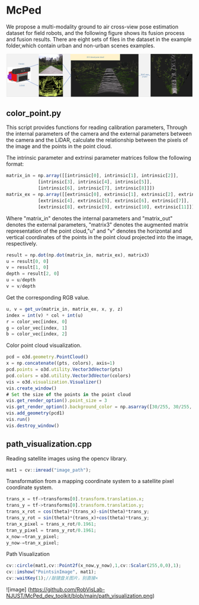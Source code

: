 # McPed
We propose a multi-modality ground to air cross-view pose estimation dataset for field robots, and the following figure shows its fusion process and fusion results. There are eight sets of files in the dataset in the example folder,which contain urban and non-urban scenes examples.

![image](https://github.com/RobVisLab-NJUST/McPed_dev_toolkit/blob/main/image%20and%20point%20cloud%20fusion%20process.png)

## color_point.py
This script provides functions for reading calibration parameters,
Through the internal parameters of the camera and the external parameters between the camera and the LiDAR,
calculate the relationship between the pixels of the image and the points in the point cloud.


The intrinsic parameter and extrinsi parameter matrices follow the following format:
```javascript
matrix_in = np.array([[intrinsic[0], intrinsic[1], intrinsic[2]],
            [intrinsic[3], intrinsic[4], intrinsic[5]],
            [intrinsic[6], intrinsic[7], intrinsic[8]]])
matrix_ex = np.array([[extrinsic[0], extrinsic[1], extrinsic[2], extrinsic[3]],
            [extrinsic[4], extrinsic[5], extrinsic[6], extrinsic[7]],
            [extrinsic[8], extrinsic[9], extrinsic[10], extrinsic[11]]])
```

Where "matrix_in" denotes the internal parameters and "matrix_out" denotes the external parameters,
"matrix3" denotes the augmented matrix representation of the point cloud,"u" and "v" denotes the horizontal and vertical 
coordinates of the points in the point cloud projected into the image, respectively.
```javascript
result = np.dot(np.dot(matrix_in, matrix_ex), matrix3)
u = result[0, 0]
v = result[1, 0]
depth = result[2, 0]
u = u/depth
v = v/depth
```
Get the corresponding RGB value.
```javascript
u, v = get_uv(matrix_in, matrix_ex, x, y, z)
index = int(v) * col + int(u)
r = color_vec[index, 0]
g = color_vec[index, 1]
b = color_vec[index, 2]
```
Color point cloud visualization.
```javascript
pcd = o3d.geometry.PointCloud()
x = np.concatenate((pts, colors), axis=1)
pcd.points = o3d.utility.Vector3dVector(pts)
pcd.colors = o3d.utility.Vector3dVector(colors)
vis = o3d.visualization.Visualizer()
vis.create_window()
# Set the size of the points in the point cloud
vis.get_render_option().point_size = 3
vis.get_render_option().background_color = np.asarray([30/255, 30/255, 30/255])
vis.add_geometry(pcd1)
vis.run()
vis.destroy_window()
```


## path_visualization.cpp
Reading satellite images using the opencv library.
```javascript
mat1 = cv::imread("image_path");

```
Transformation from a mapping coordinate system to a satellite pixel coordinate system.
```javascript
trans_x = tf->transforms[0].transform.translation.x;
trans_y = tf->transforms[0].transform.translation.y;
trans_x_rot = cos(theta)*(trans_x)-sin(theta)*trans_y;
trans_y_rot = sin(theta)*(trans_x)+cos(theta)*trans_y;
tran_x_pixel = trans_x_rot/0.1961;
tran_y_pixel = trans_y_rot/0.1961;
x_now-=tran_y_pixel;
y_now-=tran_x_pixel;
```

Path Visualization
```javascript
cv::circle(mat1,cv::Point2f(x_now,y_now),1,cv::Scalar(255,0,0),1);
cv::imshow("PointsinImage", mat1);
cv::waitKey(1);//敲键盘关图片，别直接×
```

![image] (https://github.com/RobVisLab-NJUST/McPed_dev_toolkit/blob/main/path_visualization.png)

